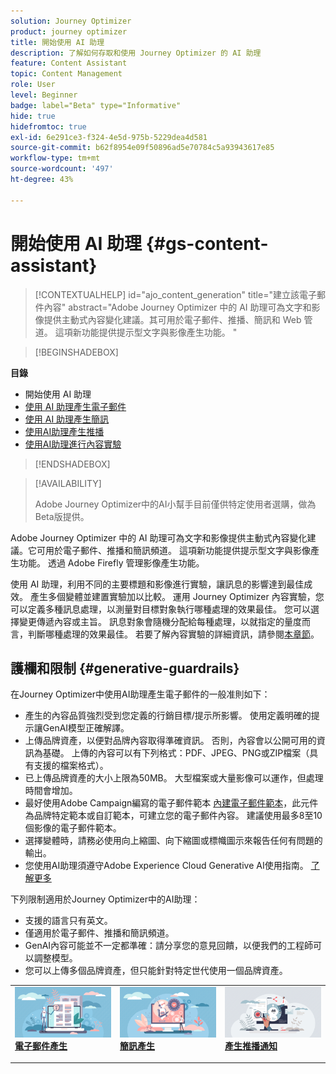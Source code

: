 ```yaml
---
solution: Journey Optimizer
product: journey optimizer
title: 開始使用 AI 助理
description: 了解如何存取和使用 Journey Optimizer 的 AI 助理
feature: Content Assistant
topic: Content Management
role: User
level: Beginner
badge: label="Beta" type="Informative"
hide: true
hidefromtoc: true
exl-id: 6e291ce3-f324-4e5d-975b-5229dea4d581
source-git-commit: b62f8954e09f50896ad5e70784c5a93943617e85
workflow-type: tm+mt
source-wordcount: '497'
ht-degree: 43%

---
```


# 開始使用 AI 助理 {#gs-content-assistant}

>[!CONTEXTUALHELP]
>id="ajo_content_generation"
>title="建立該電子郵件內容"
>abstract="Adobe Journey Optimizer 中的 AI 助理可為文字和影像提供主動式內容變化建議。其可用於電子郵件、推播、簡訊和 Web 管道。 這項新功能提供提示型文字與影像產生功能。 "

>[!BEGINSHADEBOX]

**目錄**

* 開始使用 AI 助理
* [使用 AI 助理產生電子郵件](generative-email.md)
* [使用 AI 助理產生簡訊](generative-sms.md)
* [使用AI助理產生推播](generative-push.md)
* [使用AI助理進行內容實驗](generative-experimentation.md)

>[!ENDSHADEBOX]

>[!AVAILABILITY]
>
>Adobe Journey Optimizer中的AI小幫手目前僅供特定使用者選購，做為Beta版提供。

Adobe Journey Optimizer 中的 AI 助理可為文字和影像提供主動式內容變化建議。它可用於電子郵件、推播和簡訊頻道。 這項新功能提供提示型文字與影像產生功能。 透過 Adobe Firefly 管理影像產生功能。

使用 AI 助理，利用不同的主要標題和影像進行實驗，讓訊息的影響達到最佳成效。 產生多個變體並建置實驗加以比較。 運用 Journey Optimizer 內容實驗，您可以定義多種訊息處理，以測量對目標對象執行哪種處理的效果最佳。 您可以選擇變更傳遞內容或主旨。 訊息對象會隨機分配給每種處理，以就指定的量度而言，判斷哪種處理的效果最佳。 若要了解內容實驗的詳細資訊，請參閱[本章節](../campaigns/content-experiment.md)。

## 護欄和限制 {#generative-guardrails}

在Journey Optimizer中使用AI助理產生電子郵件的一般准則如下：

* 產生的內容品質強烈受到您定義的行銷目標/提示所影響。 使用定義明確的提示讓GenAI模型正確解譯。 
* 上傳品牌資產，以便對品牌內容取得準確資訊。 否則，內容會以公開可用的資訊為基礎。 上傳的內容可以有下列格式：PDF、JPEG、PNG或ZIP檔案（具有支援的檔案格式）。
* 已上傳品牌資產的大小上限為50MB。 大型檔案或大量影像可以運作，但處理時間會增加。
* 最好使用Adobe Campaign編寫的電子郵件範本 [內建電子郵件範本](../email/use-email-templates.md)，此元件為品牌特定範本或自訂範本，可建立您的電子郵件內容。 建議使用最多8至10個影像的電子郵件範本。
* 選擇變體時，請務必使用向上縮圖、向下縮圖或標幟圖示來報告任何有問題的輸出。
* 您使用AI助理須遵守Adobe Experience Cloud Generative AI使用指南。 [了解更多](https://www.adobe.com/tw/legal/licenses-terms/adobe-gen-ai-user-guidelines.html)

下列限制適用於Journey Optimizer中的AI助理：

* 支援的語言只有英文。
* 僅適用於電子郵件、推播和簡訊頻道。
* GenAI內容可能並不一定都準確：請分享您的意見回饋，以便我們的工程師可以調整模型。
* 您可以上傳多個品牌資產，但只能針對特定世代使用一個品牌資產。

<table style="table-layout:fixed"><tr style="border: 0;">
<td>
<a href="generative-email.md">
<img alt="電子郵件產生" src="assets/do-not-localize/text-genai.jpeg">
</a>
<div>
<a href="generative-email.md"><strong>電子郵件產生</strong></a>
</div>
<p>
</td>
<td>
<a href="generative-sms.md">
<img alt="簡訊產生" src="assets/do-not-localize/image-genai.jpeg">
</a>
<div><a href="generative-sms.md"><strong>簡訊產生</strong>
</div>
<p>
</td>
<td>
<a href="generative-push.md">
<img alt="推播產生" src="assets/do-not-localize/email-genai.jpeg">
</a>
<div>
<a href="generative-push.md"><strong>產生推播通知</strong></a>
</div>
<p></td>
</tr></table>
